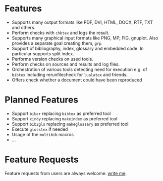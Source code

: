 <!-- markdownlint-disable no-trailing-spaces -->
<!-- markdownlint-disable no-inline-html -->

# Features

- Supports many output formats like PDF, DVI, HTML, DOCX, RTF, TXT and others. 
- Perform checks with `chktex` and logs the result. 
- Supports many graphical input formats like PNG, MP, FIG, gnuplot. 
  Also provides a separate goal creating them, `grp`. 
- Support of bibliography, index, glossary and embedded code. 
  In particular supports split index. 
- Performs version checks on used tools. 
- Perform checks on sources and results and log files. 
- Orchestration of various tools detecting need for execution 
  e.g. of `bibtex` including rerunfilecheck for `lualatex` and friends. 
- Offers check whether a document could have been reproduced 

# Planned Features

- Support `biber` replacing `bibtex` as preferred tool
- Support `xindy` replacing `makeindex` as preferred tool
- Support `bib2gls` replacing `makeglossary` as preferred tool
- Execute `glosstex` if needed
- Usage of the `multibib` macros
- ...

# Feature Requests 

Feature requests from users are always welcome: [write me](rei3ner@arcor.de). 
